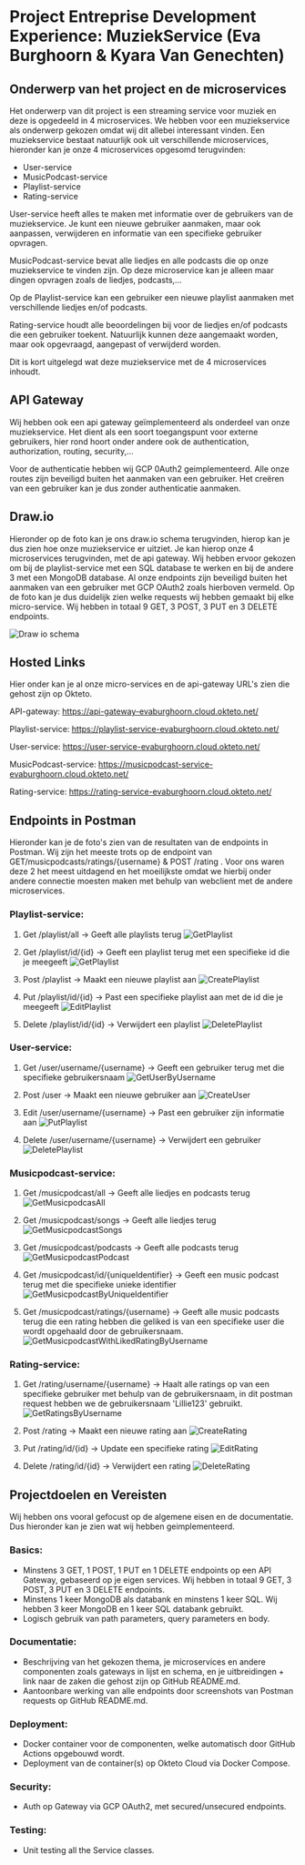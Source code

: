 # Project Entreprise Development Experience: MuziekService (Eva Burghoorn & Kyara Van Genechten)
## Onderwerp van het project en de microservices
Het onderwerp van dit project is een streaming service voor muziek en deze is opgedeeld in 4 microservices. We hebben voor een muziekservice als onderwerp gekozen omdat wij dit allebei interessant vinden. Een muziekservice bestaat natuurlijk ook uit verschillende microservices, hieronder kan je onze 4 microservices opgesomd terugvinden: 

-	User-service 
-	MusicPodcast-service
-	Playlist-service
-	Rating-service
  
User-service heeft alles te maken met informatie over de gebruikers van de muziekservice. Je kunt een nieuwe gebruiker aanmaken, maar ook aanpassen, verwijderen en informatie van een specifieke gebruiker opvragen. 

MusicPodcast-service bevat alle liedjes en alle podcasts die op onze muziekservice te vinden zijn. Op deze microservice kan je alleen maar dingen opvragen zoals de liedjes, podcasts,...

Op de Playlist-service kan een gebruiker een nieuwe playlist aanmaken met verschillende liedjes en/of podcasts. 

Rating-service houdt alle beoordelingen bij voor de liedjes en/of podcasts die een gebruiker toekent. Natuurlijk kunnen deze aangemaakt worden, maar ook opgevraagd, aangepast of verwijderd worden.

Dit is kort uitgelegd wat deze muziekservice met de 4 microservices inhoudt.

## API Gateway
Wij hebben ook een api gateway geïmplementeerd als onderdeel van onze muziekservice. Het dient als een soort toegangspunt voor externe gebruikers, hier rond hoort onder andere ook de authentication, authorization, routing, security,...

Voor de authenticatie hebben wij GCP 0Auth2 geimplementeerd. Alle onze routes zijn beveiligd buiten het aanmaken van een gebruiker. Het creëren van een gebruiker kan je dus zonder authenticatie aanmaken. 

## Draw.io
Hieronder op de foto kan je ons draw.io schema terugvinden, hierop kan je dus zien hoe onze muziekservice er uitziet. 
Je kan hierop onze 4 microservices terugvinden, met de api gateway. Wij hebben ervoor gekozen om bij de playlist-service met een SQL database te werken en bij de andere 3 met een MongoDB database. Al onze endpoints zijn beveiligd buiten het aanmaken van een gebruiker met GCP OAuth2 zoals hierboven vermeld. Op de foto kan je dus duidelijk zien welke requests wij hebben gemaakt bij elke micro-service. Wij hebben in totaal 9 GET, 3 POST, 3 PUT en 3 DELETE endpoints. 

![Draw io schema](Images/muziekservice.drawio.svg)

  
## Hosted Links
Hier onder kan je al onze micro-services en de api-gateway URL's zien die gehost zijn op Okteto.

API-gateway: https://api-gateway-evaburghoorn.cloud.okteto.net/

Playlist-service: https://playlist-service-evaburghoorn.cloud.okteto.net/

User-service: https://user-service-evaburghoorn.cloud.okteto.net/

MusicPodcast-service: https://musicpodcast-service-evaburghoorn.cloud.okteto.net/

Rating-service: https://rating-service-evaburghoorn.cloud.okteto.net/
  

## Endpoints in Postman
Hieronder kan je de foto's zien van de resultaten van de endpoints in Postman. Wij zijn het meeste trots op de endpoint van GET/musicpodcasts/ratings/{username} & POST /rating . Voor ons waren deze 2 het meest uitdagend en het moeilijkste omdat we hierbij onder andere connectie moesten maken met behulp van webclient met de andere microservices.

### Playlist-service: 
1. Get /playlist/all -> Geeft alle playlists terug
![GetPlaylist](Images/EndpointGetAllPlaylist.png)

2. Get /playlist/id/{id} -> Geeft een playlist terug met een specifieke id die je meegeeft
![GetPlaylist](Images/EndpointGetPlaylistById.png)

3. Post /playlist -> Maakt een nieuwe playlist aan 
![CreatePlaylist](Images/EndpointCreatePlaylist.png)

4. Put /playlist/id/{id} -> Past een specifieke playlist aan met de id die je meegeeft
![EditPlaylist](Images/EndpointPutPlaylistById.png)

5. Delete /playlist/id/{id} -> Verwijdert een playlist
![DeletePlaylist](Images/EndpointDeletePlaylistById.png)

### User-service: 
1. Get /user/username/{username} -> Geeft een gebruiker terug met die specifieke gebruikersnaam
![GetUserByUsername](Images/EndpointGetUserByUsername.png)

2. Post /user -> Maakt een nieuwe gebruiker aan 
![CreateUser](Images/EndpointPostUser.png)

3. Edit /user/username/{username} -> Past een gebruiker zijn informatie aan
![PutPlaylist](Images/EndpointPutUser.png)

4. Delete /user/username/{username} -> Verwijdert een gebruiker
![DeletePlaylist](Images/EndpointDeleteUserByUsername.png)

### Musicpodcast-service: 
1. Get /musicpodcast/all -> Geeft alle liedjes en podcasts terug
![GetMusicpodcasAll](Images/EndpointGetAllMusicPodcasts.png)

2. Get /musicpodcast/songs -> Geeft alle liedjes terug
![GetMusicpodcastSongs](Images/EndpointGetAllSongs.png)

3. Get /musicpodcast/podcasts -> Geeft alle podcasts terug
![GetMusicpodcastPodcast](Images/EndpointGetAllPodcasts.png)

4. Get /musicpodcast/id/{uniqueIdentifier} -> Geeft een music podcast terug met die specifieke unieke identifier
![GetMusicpodcastByUniqueIdentifier](Images/EndpointGetAllPodcasts.png)

5. Get /musicpodcast/ratings/{username} -> Geeft alle music podcasts terug die een rating hebben die geliked is van een specifieke user die wordt opgehaald door de gebruikersnaam.
![GetMusicpodcastWithLikedRatingByUsername](Images/EndpointGetAllMuiscPocastLikedRatingByUsername.png)

### Rating-service: 
1. Get /rating/username/{username} -> Haalt alle ratings op van een specifieke gebruiker met behulp van de gebruikersnaam, in dit postman request hebben we de gebruikersnaam 'Lillie123' gebruikt.
![GetRatingsByUsername](Images/EndpointGetRatingsByUsername.png)

2. Post /rating -> Maakt een nieuwe rating aan
![CreateRating](Images/EndpointCreateRating.png)

3. Put /rating/id/{id} -> Update een specifieke rating
![EditRating](Images/EndpointUpdateRating.png)

4. Delete /rating/id/{id} -> Verwijdert een rating
![DeleteRating](Images/EndpointDeleteRatingById.png)

## Projectdoelen en Vereisten
Wij hebben ons vooral gefocust op de algemene eisen en de documentatie. Dus hieronder kan je zien wat wij hebben geimplementeerd. 

### Basics:
- Minstens 3 GET, 1 POST, 1 PUT en 1 DELETE endpoints op een API Gateway, gebaseerd op je eigen services. Wij hebben in totaal 9 GET, 3 POST, 3 PUT en 3 DELETE endpoints.
- Minstens 1 keer MongoDB als databank en minstens 1 keer SQL. Wij hebben 3 keer MongoDB en 1 keer SQL databank gebruikt.
- Logisch gebruik van path parameters, query parameters en body.

### Documentatie:
- Beschrijving van het gekozen thema, je microservices en andere componenten zoals gateways in lijst en schema, en je uitbreidingen + link naar de zaken die gehost zijn op GitHub README.md.
- Aantoonbare werking van alle endpoints door screenshots van Postman requests op GitHub README.md.

### Deployment:
- Docker container voor de componenten, welke automatisch door GitHub Actions opgebouwd wordt.
- Deployment van de container(s) op Okteto Cloud via Docker Compose.

### Security:
- Auth op Gateway via GCP OAuth2, met secured/unsecured endpoints.

### Testing:
- Unit testing all the Service classes.
